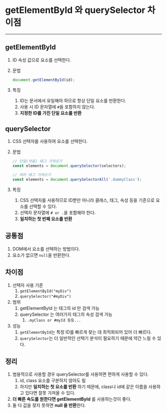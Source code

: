 # getElementById 와 querySelector 차이점

---

>

## getElementById 

1. ID 속성 값으로 요소를 선택한다. 

2. 문법

   ```js
   document.getElementById(id);
   ```

3. 특징

   1. ID는 문서에서 유일해야 하므로 항상 단일 요소를 반환한다.
   2. 사용 시 ID 문자열에 `#`을 포함하지 않는다.
   3. **지정한 ID를 가진 단일 요소를 반환**

## querySelector 

1. CSS 선택자를 사용하여 요소를 선택한다. 

2. 문법

   ```js
   // 단일(처음) 태그 가져오기 
   const elements = document.querySelector(selectors);
   
   // 여러 태그 가져오기 
   const elements = document.querySelectorAll('.dummyClass');
   ```

3. 특징

   1. CSS 선택자를 사용하므로 ID뿐만 아니라 클래스, 태그, 속성 등을 기준으로 요소를 선택할 수 있다. 
   2. 선택자 문자열에 `# or .`을 포함해야 한다. 
   3. **일치하는 첫 번째 요소를 반환**

## 공통점

1. DOM에서 요소를 선택하는 방법이다. 
2.  요소가 없으면 `null`을 반환한다. 

## 차이점

1. 선택자 사용 기준 
   1. `getElementById("myDiv")`
   2. `querySelector("#myDiv")`
2. 범위 
   1. getElementById 는 태그의 id 만 검색 가능 
   2. querySelector 는 여러가지 태그의 속성 검색 가능 
      1. `.myClass or #myId 등등...`
3. 성능
   1. `getElementById`는 특정 ID를 빠르게 찾는 데 최적화되어 있어 더 빠르다. 
   2. `querySelector`는 더 일반적인 선택기 분석이 필요하기 때문에 약간 느릴 수 있다. 

## 정리

1. 범용적으로 사용할 경우 querySelector를 사용하면 편하게 사용할 수 있다. 
   1. id, class 요소를 구분하지 않아도 됨
   2. 하지만 **일치하는 첫 요소를 반환** 하기 때문에, class나 id에 같은 이름을 사용하고 있다면 잘못 가져올 수 있다. 
2. **더 빠른 속도를 원한다면 getElementById** 를 사용하는것이 좋다. 
3. 둘 다 값을 찾지 못하면 **null 을 반환**한다. 